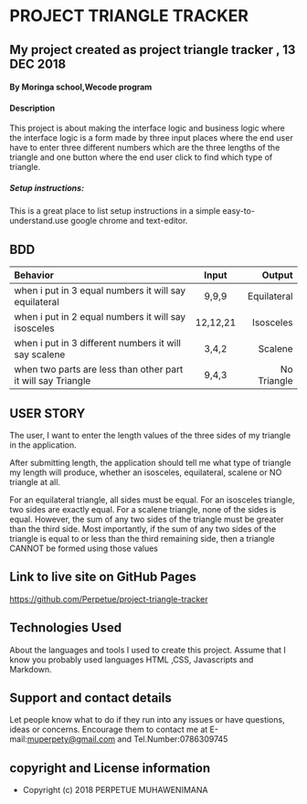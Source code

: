 # PROJECT TRIANGLE TRACKER
##  My project created as project triangle tracker , 13 DEC 2018
#### By Moringa school,Wecode program

#### Description
This project is about making the interface logic and business logic where the interface logic is a form made by three input places where the end user have  to enter three different numbers which are the three lengths of the triangle and one button where the end user click to find which type of triangle. 
##### Setup instructions:
This is a great place to list setup instructions in a simple easy-to-understand.use google chrome and text-editor.
## BDD
| Behavior                                                         | Input     |  Output      |
| :----------------------------------------------------------------| :--------:| -----------: |
| when i put in 3 equal numbers it will say equilateral            | 9,9,9  |    Equilateral  |
| when i put in 2 equal numbers it will say  isosceles             | 12,12,21 |  Isosceles   |
| when i put in 3 different numbers it will say scalene            | 3,4,2  | Scalene      |
| when two parts are less than other part it will say Triangle     | 9,4,3 | No Triangle     |

## USER STORY

 The user, I want to enter the length values of the three sides of my triangle in the application.
 
 After submitting length, the application should tell me what type of triangle my length will produce, whether an isosceles, equilateral, scalene or NO triangle at all.
 
 For an equilateral triangle, all sides must be equal.
 For an isosceles triangle, two sides are exactly equal.
 For a scalene triangle, none of the sides is equal. However, the sum of any two sides of the triangle must be greater than the third side.
 Most importantly, if the sum of any two sides of the triangle is equal to or less than the third remaining side, then a triangle CANNOT be formed using those values
## Link to live site on GitHub Pages
https://github.com/Perpetue/project-triangle-tracker

## Technologies Used
About the languages and tools I used to create this project. Assume that I know you probably used  languages HTML ,CSS, Javascripts and Markdown.
## Support and contact details
Let people know what to do if they run into any issues or have questions, ideas or concerns.  Encourage them to contact me at E-mail:muperpety@gmail.com and Tel.Number:0786309745
## copyright and License information
 * Copyright (c) 2018 PERPETUE MUHAWENIMANA
